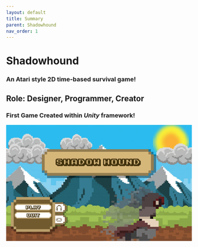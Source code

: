```yaml
---
layout: default
title: Summary
parent: Shadowhound
nav_order: 1
---
```


# Shadowhound

### An Atari style 2D time-based survival game!

## Role: **Designer, Programmer, Creator**

### First Game Created within *Unity* framework!

[![Shadowhound Title Screen](./pictures/Shadowhound/Title.png)](https://choseo.itch.io/shadowhound)



